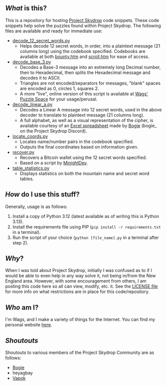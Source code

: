 _What_ is this?
---
This is a repository for hosting [Project Skydrop](https://projectskydrop.com/) code snippets. These code snippets help solve the puzzles found within Project Skydrop. The following files are available and ready for immediate use:

- [decode_12_secret_words.py](https://github.com/wagwan-piffting-blud/project-skydrop/blob/main/decode_12_secret_words.py)
  - Helps decode 12 secret words, in order, into a plaintext message (21 columns long) using the codebook specified. Codebooks are available at both [bounty.htm](https://github.com/wagwan-piffting-blud/project-skydrop/blob/main/bounty.htm) and [scroll.htm](https://github.com/wagwan-piffting-blud/project-skydrop/blob/main/scroll.htm) for ease of access.
- [decode_base_3.py](https://github.com/wagwan-piffting-blud/project-skydrop/blob/main/decode_base_3.py)
  - Decodes a Base-3 message into an extremely long Decimal number, then to Hexadecimal, then splits the Hexadecimal message and decodes it to ASCII.
  - Triangles are not encoded/separators for messages, "blank" spaces are encoded as 0, circles 1, squares 2.
  - A more "live", online version of this script is available at [Wags' Puzzle Space](https://wagspuzzle.space/tools/skydrop/) for your usage/perusal.
- [decode_linear_a.py](https://github.com/wagwan-piffting-blud/project-skydrop/blob/main/decode_linear_a.py)
  - Decodes a Linear A message into 12 secret words, used in the above decoder to translate to plaintext message (21 columns long).
  - A full alphabet, as well as a visual representation of the cipher, is available courtesy of an [Excel spreadsheet](https://github.com/wagwan-piffting-blud/project-skydrop/blob/main/skydrop.xlsx) made by [Bogie](https://github.com/bogiesmalls) (bogie_ on the Project Skydrop Discord).
- [locate_coords.py](https://github.com/wagwan-piffting-blud/project-skydrop/blob/main/locate_coords.py)
  - Locates name/number pairs in the codebook specified.
  - Outputs the final coordinates based on information given.
- [recover.py](https://github.com/wagwan-piffting-blud/project-skydrop/blob/main/recover.py)
  - Recovers a Bitcoin wallet using the 12 secret words specified.
  - Based on a script by [MinightDev](https://github.com/MinightDev/BTC-Wallet-Recover).
- [table_statistics.py](https://github.com/wagwan-piffting-blud/project-skydrop/blob/main/table_statistics.py)
  - Displays statistics on both the mountain name and secret word tables.

_How_ do I use this stuff?
---
Generally, usage is as follows:

1. Install a copy of Python 3.12 (latest available as of writing this is Python 3.13).
2. Install the requirements file using PIP (`pip install -r requirements.txt` in a terminal).
3. Run the script of your choice (`python [file_name].py` in a terminal after step 2).

_Why_?
---
When I was told about Project Skydrop, initially I was confused as to if I would be able to even help in any way solve it, not being in/from the New England area. However, with some encouragement from others, I am posting this code here so all can view, modify, etc. it. See the [LICENSE file](https://github.com/wagwan-piffting-blud/project-skydrop/blob/main/LICENSE) for more info on what restrictions are in place for this code/repository.

_Who_ am I?
---
I'm Wags, and I make a variety of things for the Internet. You can find my personal website [here](https://wagspuzzle.space/).

_Shoutouts_
---
Shoutouts to various members of the Project Skydrop Community are as follows:

- [Bogie](https://github.com/bogiesmalls)
- heyagbay
- [Vapok](https://github.com/Vapok)